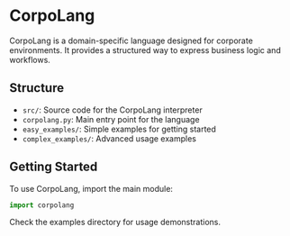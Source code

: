 # CorpoLang

CorpoLang is a domain-specific language designed for corporate environments. It provides a structured way to express business logic and workflows.

## Structure

- `src/`: Source code for the CorpoLang interpreter
- `corpolang.py`: Main entry point for the language
- `easy_examples/`: Simple examples for getting started
- `complex_examples/`: Advanced usage examples

## Getting Started

To use CorpoLang, import the main module:

```python
import corpolang
```

Check the examples directory for usage demonstrations. 